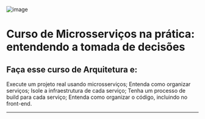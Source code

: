 ![image](https://github.com/AndreCoutinhom/microservices_study/assets/91290799/933549d9-f103-4d3d-9297-9b3003060342)

# Curso de Microsserviços na prática: entendendo a tomada de decisões

## Faça esse curso de Arquitetura e:

Execute um projeto real usando microsserviços;
Entenda como organizar serviços;
Isole a infraestrutura de cada serviço;
Tenha um processo de build para cada serviço;
Entenda como organizar o código, incluindo no front-end.

---

